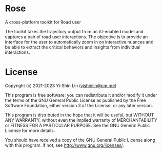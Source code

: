 # Rose
A cross-platform toolkit for Road user

The toolkit takes the trajectory output from an AI-enabled model and captures a pair of road user interactions. The objective is to provide an interface for the user to automatically zoom in on interactive nuances and be able to extract the critical behaviors and insights from individual interactions.

# License

Copyright (c) 2021-2023 Yi-Shin Lin (yishinlin@pm.me)

This program is free software: you can redistribute it and/or modify it under
the terms of the GNU General Public License as published by the Free Software
Foundation, either version 3 of the License, or any later version.

This program is distributed in the hope that it will be useful, but WITHOUT
ANY WARRANTY; without even the implied warranty of MERCHANTABILITY or FITNESS
FOR A PARTICULAR PURPOSE.  See the GNU General Public License for more
details.

You should have received a copy of the GNU General Public License along with
this program.  If not, see <http://www.gnu.org/licenses/>.
